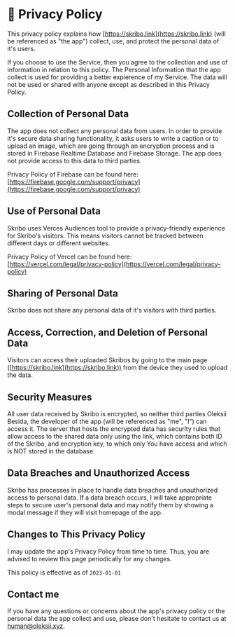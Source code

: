 # 📃 **Privacy Policy**

This privacy policy explains how [https://skribo.link](https://skribo.link) (will be referenced as "the app") collect, use, and protect the personal data of it's users.

If you choose to use the Service, then you agree to the collection and use of information in relation to this policy. The Personal Information that the app collect is used for providing a better expierence of my Service. The data will not be used or shared with anyone except as described in this Privacy Policy.

## Collection of Personal Data

The app does not collect any personal data from users. In order to provide it's secure data sharing functionality, it asks users to write a caption or to upload an image, which are going through an encryption process and is stored in Firebase Realtime Database and Firebase Storage. The app does not provide access to this data to third parties. 

Privacy Policy of Firebase can be found here: [https://firebase.google.com/support/privacy](https://firebase.google.com/support/privacy)

## Use of Personal Data

Skribo uses Verces Audiences tool to provide a privacy-friendly experience for Skribo's visitors. This means visitors cannot be tracked between different days or different websites.

Privacy Policy of Vercel can be found here: [https://vercel.com/legal/privacy-policy](https://vercel.com/legal/privacy-policy)

## Sharing of Personal Data

Skribo does not share any personal data of it's visitors with third parties.

## Access, Correction, and Deletion of Personal Data

Visitors can access their uploaded Skribos by going to the main page ([https://skribo.link](https://skribo.link)) from the device they used to upload the data.

## Security Measures

All user data received by Skribo is encrypted, so neither third parties Oleksii Besida, the developer of the app (will be referenced as "me", "I") can access it. The server that hosts the encrypted data has security rules that allow access to the shared data only using the link, which contains both ID of the Skribo, and encryption key, to which only You have access and which is NOT stored in the database.

## Data Breaches and Unauthorized Access

Skribo has processes in place to handle data breaches and unauthorized access to personal data. If a data breach occurs, I will take appropriate steps to secure user's personal data and may notify them by showing a modal message if they will visit homepage of the app.

## **Changes to This Privacy Policy**

I may update the app's Privacy Policy from time to time. Thus, you are advised to review this page periodically for any changes.

This policy is effective as of `2023-01-01`

## **Contact me**

If you have any questions or concerns about the app's privacy policy or the personal data the app collect and use, please don't hesitate to contact us at [human@oleksii.xyz](mailto:human@oleksii.xyz).
